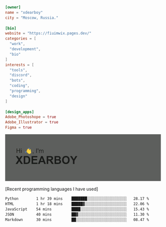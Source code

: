 
```toml
[owner]
name = "xdearboy"
city = "Moscow, Russia."

[bio]
website = "https://fiuimwix.pages.dev/"
categories = [
  "work",
  "development",
  "bio"
]
interests = [
  "tools",
  "discord",
  "bots",
  "coding",
  "programming",
  "design"
]

[design_apps]
Adobe_Photoshope = true
Adobe_Illustrator = true
Figma = true
```

<img src="header.png" alt="xdearboy">

[Recent programming languages I have used]

<!--START_SECTION:waka-->

```txt
Python        1 hr 39 mins    ███████░░░░░░░░░░░░░░░░░░   28.17 %
HTML          1 hr 18 mins    █████▓░░░░░░░░░░░░░░░░░░░   22.06 %
JavaScript    54 mins         ████░░░░░░░░░░░░░░░░░░░░░   15.43 %
JSON          40 mins         ██▓░░░░░░░░░░░░░░░░░░░░░░   11.30 %
Markdown      30 mins         ██░░░░░░░░░░░░░░░░░░░░░░░   08.47 %
```

<!--END_SECTION:waka-->
